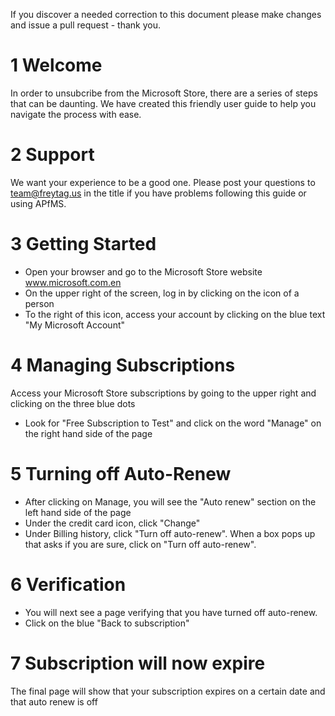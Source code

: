 

If you discover a needed correction to this document please make changes and issue a pull request - thank you.

# 1 Welcome 
In order to unsubcribe from the Microsoft Store, there are a series of steps that can be daunting. We have created this friendly user guide to help you navigate the process with ease. 

# 2 Support
We want your experience to be a good one.  Please post your questions to team@freytag.us in the title if you have problems following this guide or using APfMS.  

# 3 Getting Started
- Open your browser and go to the Microsoft Store website www.microsoft.com.en 
- On the upper right of the screen, log in by clicking on the icon of a person
- To the right of this icon, access your account by clicking on the blue text "My Microsoft Account"
  
# 4 Managing Subscriptions
Access your Microsoft Store subscriptions by going to the upper right and clicking on the three blue dots
- Look for  "Free Subscription to Test" and click on the word "Manage" on the right hand side of the page
  
# 5 Turning off Auto-Renew
- After clicking on Manage, you will see the "Auto renew" section on the left hand side of the page
- Under the credit card icon, click "Change"
- Under Billing history, click "Turn off auto-renew". When a box pops up that asks if you are sure, click on "Turn off auto-renew".
  
# 6 Verification
- You will next see a page verifying that you have turned off auto-renew.
- Click on the blue "Back to subscription"
  
# 7 Subscription will now expire 
The final page will show that your subscription expires on a certain date and that auto renew is off
